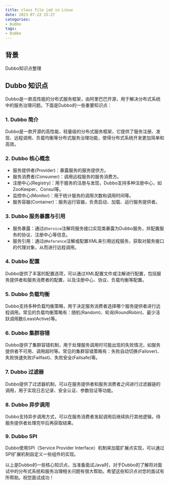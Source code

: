 ```yaml
---
title: class file jad in Linux
date: 2023-07-22 15:27
categories:
- Dubbo
tags:
- Dubbo
---
```


## 背景
Dubbo知识点整理

## Dubbo 知识点

Dubbo是一款高性能的分布式服务框架，由阿里巴巴开源，用于解决分布式系统中的服务治理问题。下面是Dubbo的一些重要知识点：

### 1. Dubbo 简介

Dubbo是一款开源的高性能、轻量级的分布式服务框架，它提供了服务注册、发现、远程调用、负载均衡等分布式服务治理功能，使得分布式系统开发更加简单和高效。

### 2. Dubbo 核心概念

- 服务提供者(Provider)：暴露服务的服务提供方。
- 服务消费者(Consumer)：调用远程服务的服务消费方。
- 注册中心(Registry)：用于服务的注册与发现，Dubbo支持多种注册中心，如ZooKeeper、Consul等。
- 监控中心(Monitor)：用于统计服务的调用次数和调用时间等。
- 服务容器(Container)：服务运行容器，负责启动、加载、运行服务提供者。

### 3. Dubbo 服务暴露与引用

- 服务暴露：通过`@Service`注解将服务接口实现类暴露为Dubbo服务，并配置服务的协议、注册中心等信息。
- 服务引用：通过`@Reference`注解或配置XML来引用远程服务，获取对服务接口的代理对象，从而进行远程调用。

### 4. Dubbo 配置

Dubbo提供了丰富的配置选项，可以通过XML配置文件或注解进行配置，包括服务提供者和服务消费者的配置，以及注册中心、协议、负载均衡等配置。

### 5. Dubbo 负载均衡

Dubbo支持多种负载均衡策略，用于决定服务消费者选择哪个服务提供者进行远程调用。常见的负载均衡策略有：随机(Random)、轮询(RoundRobin)、最少活跃调用数(LeastActive)等。

### 6. Dubbo 集群容错

Dubbo提供了集群容错机制，用于处理服务调用时可能出现的失败情况，如服务提供者不可用、调用超时等。常见的集群容错策略有：失败自动切换(Failover)、失败快速失败(Failfast)、失败安全(Failsafe)等。

### 7. Dubbo 过滤器

Dubbo提供了过滤器机制，可以在服务提供者和服务消费者之间进行过滤器链的调用，用于实现日志记录、安全认证、参数验证等功能。

### 8. Dubbo 异步调用

Dubbo支持异步调用方式，可以在服务消费者发起调用后继续执行其他逻辑，待服务提供者处理完毕后再获取结果。

### 9. Dubbo SPI

Dubbo使用SPI（Service Provider Interface）机制来加载扩展点实现，可以通过SPI扩展机制自定义一些组件的实现。

以上是Dubbo的一些核心知识点，当准备面试Java时，对于Dubbo的了解将对面试中的分布式系统和服务治理相关问题有很大帮助。希望这些知识点对您的面试有所帮助。祝您面试成功！


